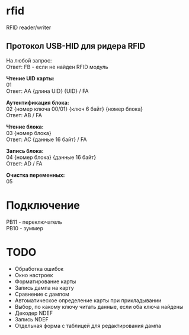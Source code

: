 # rfid
RFID reader/writer

## Протокол USB-HID для ридера RFID

На любой запрос:    
Ответ: FB - если не найден RFID модуль


**Чтение UID карты:**    
01    
Ответ: AA {длина UID} {UID} / FA

**Аутентификация блока:**    
02 {номер ключа 00/01} {ключ 6 байт} {номер блока}    
Ответ: AB / FA

**Чтение блока:**    
03 {номер блока}    
Ответ: AC {данные 16 байт} / FA

**Запись блока:**    
04 {номер блока} {данные 16 байт}    
Ответ: AD / FA

**Очистка переменных:**    
05

# Подключение

PB11 - переключатель    
PB10 - зуммер    

# TODO

* Обработка ошибок
* Окно настроек
* Форматирование карты
* Запись дампа на карту
* Сравнение с дампом
* Автоматическое определение карты при прикладывании
* Выбор, по какому ключу читать данные, если оба ключа найдены
* Декодер NDEF
* Запись NDEF
* Отдельная форма с таблицей для редактирования дампа
